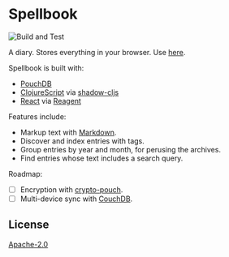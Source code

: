 # Spellbook

![Build and Test](https://github.com/garbados/spellbook/actions/workflows/tests.yaml/badge.svg)

A diary. Stores everything in your browser. Use [here](https://garbados.github.io/spellbook).

Spellbook is built with:

- [PouchDB](https://pouchdb.com/)
- [ClojureScript](https://clojurescript.org/) via [shadow-cljs](https://shadow-cljs.github.io/docs/UsersGuide.html)
- [React](https://react.dev/) via [Reagent](https://reagent-project.github.io/)

Features include:

- Markup text with [Markdown](https://www.markdownguide.org/).
- Discover and index entries with tags.
- Group entries by year and month, for perusing the archives.
- Find entries whose text includes a search query.

Roadmap:

- [ ] Encryption with [crypto-pouch](https://github.com/calvinmetcalf/crypto-pouch).
- [ ] Multi-device sync with [CouchDB](https://couchdb.apache.org/).

## License

[Apache-2.0](https://opensource.org/license/apache-2-0/)
